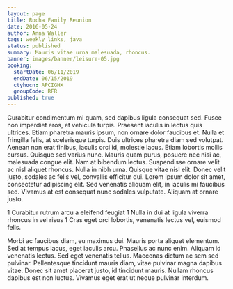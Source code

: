 ```yaml
---
layout: page
title: Rocha Family Reunion
date: 2016-05-24
author: Anna Waller
tags: weekly links, java
status: published
summary: Mauris vitae urna malesuada, rhoncus.
banner: images/banner/leisure-05.jpg
booking:
  startDate: 06/11/2019
  endDate: 06/15/2019
  ctyhocn: APCIGHX
  groupCode: RFR
published: true
---
```

Curabitur condimentum mi quam, sed dapibus ligula consequat sed. Fusce non imperdiet eros, et vehicula turpis. Praesent iaculis in lectus quis ultrices. Etiam pharetra mauris ipsum, non ornare dolor faucibus et. Nulla et fringilla felis, at scelerisque turpis. Duis ultrices pharetra diam sed volutpat. Aenean non erat finibus, iaculis orci id, molestie lacus.
Etiam lobortis mollis cursus. Quisque sed varius nunc. Mauris quam purus, posuere nec nisi ac, malesuada congue elit. Nam at bibendum lectus. Suspendisse ornare velit ac nisl aliquet rhoncus. Nulla in nibh urna. Quisque vitae nisl elit. Donec velit justo, sodales ac felis vel, convallis efficitur dui. Lorem ipsum dolor sit amet, consectetur adipiscing elit. Sed venenatis aliquam elit, in iaculis mi faucibus sed. Vivamus at est consequat nunc sodales vulputate. Aliquam at ornare justo.

1 Curabitur rutrum arcu a eleifend feugiat
1 Nulla in dui at ligula viverra rhoncus in vel risus
1 Cras eget orci lobortis, venenatis lectus vel, euismod felis.

Morbi ac faucibus diam, eu maximus dui. Mauris porta aliquet elementum. Sed at tempus lacus, eget iaculis arcu. Phasellus ac nunc enim. Aliquam id venenatis lectus. Sed eget venenatis tellus. Maecenas dictum ac sem sed pulvinar. Pellentesque tincidunt mauris diam, vitae pulvinar magna dapibus vitae. Donec sit amet placerat justo, id tincidunt mauris. Nullam rhoncus dapibus est non luctus. Vivamus eget erat ut neque pulvinar interdum.
